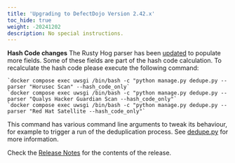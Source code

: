 ```yaml
---
title: 'Upgrading to DefectDojo Version 2.42.x'
toc_hide: true
weight: -20241202
description: No special instructions.
---
```


**Hash Code changes**
The Rusty Hog parser has been [updated](https://github.com/DefectDojo/django-DefectDojo/pull/11433) to populate more fields. Some of these fields are part of the hash code calculation. To recalculate the hash code please execute the following command:

    `docker compose exec uwsgi /bin/bash -c "python manage.py dedupe.py --parser "Horusec Scan" --hash_code_only`
    `docker compose exec uwsgi /bin/bash -c "python manage.py dedupe.py --parser "Qualys Hacker Guardian Scan --hash_code_only"`
    `docker compose exec uwsgi /bin/bash -c "python manage.py dedupe.py --parser "Red Hat Satellite --hash_code_only"`

This command has various command line arguments to tweak its behaviour, for example to trigger a run of the deduplication process.
See [dedupe.py](https://github.com/DefectDojo/django-DefectDojo/blob/master/dojo/management/commands/dedupe.py) for more information.

Check the [Release Notes](https://github.com/DefectDojo/django-DefectDojo/releases/tag/2.42.0) for the contents of the release.

